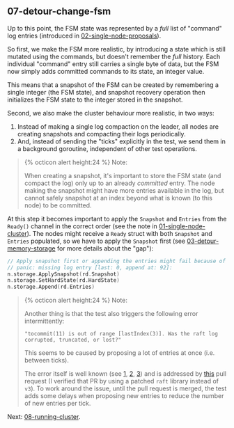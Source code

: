 ## 07-detour-change-fsm
Up to this point, the FSM state was represented by a *full* list of "command" log entries (introduced in [02-single-node-proposals](02-single-node-proposals)).

So first, we make the FSM more realistic, by introducing a state which is still mutated using the commands, but doesn't remember the *full* history. Each individual "command" entry still carries a single byte of data, but the FSM now simply adds committed commands to its state, an integer value.

This means that a snapshot of the FSM can be created by remembering a single integer (the FSM state), and snapshot recovery operation then initializes the FSM state to the integer stored in the snapshot.

Second, we also make the cluster behaviour more realistic, in two ways:
1. Instead of making a single log compaction on the leader, all nodes are creating snapshots and compacting their logs periodically.
2. And, instead of sending the "ticks" explicitly in the test, we send them in a background goroutine, independent of other test operations.

> {% octicon alert height:24 %} Note:
> 
> When creating a snapshot, it's important to store the FSM state (and compact the log) only up to an already *committed* entry. The node making the snapshot might have more entries available in the log, but cannot safely snapshot at an index beyond what is known (to this node) to be committed.

At this step it becomes important to apply the `Snapshot` and `Entries` from the `Ready()` channel in the correct order (see the note in [01-single-node-cluster](01-single-node-cluster)). The nodes might receive a `Ready` struct with both `Snapshot` and `Entries` populated, so we have to apply the `Snapshot` first (see [03-detour-memory-storage](03-detour-memory-storage#codeappendcode) for more details about the "gap"):
``` go
// Apply snapshot first or appending the entries might fail because of the "gap":
// panic: missing log entry [last: 0, append at: 92]:
n.storage.ApplySnapshot(rd.Snapshot)
n.storage.SetHardState(rd.HardState)
n.storage.Append(rd.Entries)
```

> {% octicon alert height:24 %} Note:
> 
> Another thing is that the test also triggers the following error intermittently:
> ```
> "tocommit(11) is out of range [lastIndex(3)]. Was the raft log corrupted, truncated, or lost?"
> ```
>This seems to be caused by proposing a lot of entries at once (i.e. between ticks).
>
>The error itself is well known (see [1](https://github.com/etcd-io/etcd/issues/13509), [2](https://github.com/etcd-io/etcd/issues/16220), [3](https://github.com/etcd-io/etcd/issues/13509)) and is addressed by [this](https://github.com/etcd-io/raft/pull/139) pull request (I verified that PR by using a patched `raft` library instead of `v3`). To work around the issue, until the pull request is merged, the test adds some delays when proposing new entries to reduce the number of new entries per tick.

Next: [08-running-cluster](08-running-cluster).